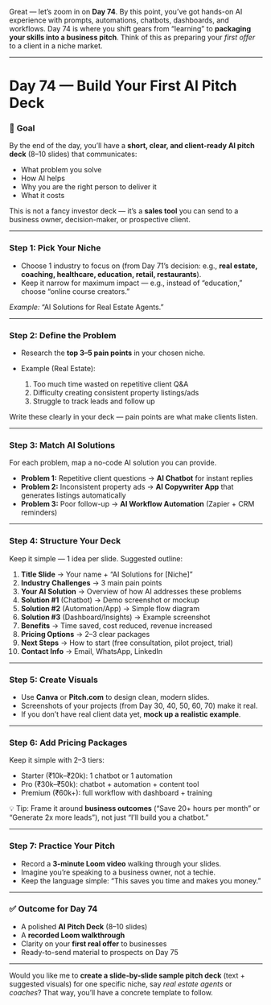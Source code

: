 Great — let’s zoom in on **Day 74**. By this point, you’ve got hands-on AI experience with prompts, automations, chatbots, dashboards, and workflows. Day 74 is where you shift gears from “learning” to **packaging your skills into a business pitch**. Think of this as preparing your *first offer* to a client in a niche market.

---

# **Day 74 — Build Your First AI Pitch Deck**

### 🎯 **Goal**

By the end of the day, you’ll have a **short, clear, and client-ready AI pitch deck** (8–10 slides) that communicates:

* What problem you solve
* How AI helps
* Why you are the right person to deliver it
* What it costs

This is not a fancy investor deck — it’s a **sales tool** you can send to a business owner, decision-maker, or prospective client.

---

### **Step 1: Pick Your Niche**

* Choose 1 industry to focus on (from Day 71’s decision: e.g., **real estate, coaching, healthcare, education, retail, restaurants**).
* Keep it narrow for maximum impact — e.g., instead of “education,” choose “online course creators.”

*Example:* “AI Solutions for Real Estate Agents.”

---

### **Step 2: Define the Problem**

* Research the **top 3–5 pain points** in your chosen niche.
* Example (Real Estate):

  1. Too much time wasted on repetitive client Q\&A
  2. Difficulty creating consistent property listings/ads
  3. Struggle to track leads and follow up

Write these clearly in your deck — pain points are what make clients listen.

---

### **Step 3: Match AI Solutions**

For each problem, map a no-code AI solution you can provide.

* **Problem 1:** Repetitive client questions → **AI Chatbot** for instant replies
* **Problem 2:** Inconsistent property ads → **AI Copywriter App** that generates listings automatically
* **Problem 3:** Poor follow-up → **AI Workflow Automation** (Zapier + CRM reminders)

---

### **Step 4: Structure Your Deck**

Keep it simple — 1 idea per slide. Suggested outline:

1. **Title Slide** → Your name + “AI Solutions for \[Niche]”
2. **Industry Challenges** → 3 main pain points
3. **Your AI Solution** → Overview of how AI addresses these problems
4. **Solution #1** (Chatbot) → Demo screenshot or mockup
5. **Solution #2** (Automation/App) → Simple flow diagram
6. **Solution #3** (Dashboard/Insights) → Example screenshot
7. **Benefits** → Time saved, cost reduced, revenue increased
8. **Pricing Options** → 2–3 clear packages
9. **Next Steps** → How to start (free consultation, pilot project, trial)
10. **Contact Info** → Email, WhatsApp, LinkedIn

---

### **Step 5: Create Visuals**

* Use **Canva** or **Pitch.com** to design clean, modern slides.
* Screenshots of your projects (from Day 30, 40, 50, 60, 70) make it real.
* If you don’t have real client data yet, **mock up a realistic example**.

---

### **Step 6: Add Pricing Packages**

Keep it simple with 2–3 tiers:

* Starter (₹10k–₹20k): 1 chatbot or 1 automation
* Pro (₹30k–₹50k): chatbot + automation + content tool
* Premium (₹60k+): full workflow with dashboard + training

💡 Tip: Frame it around **business outcomes** (“Save 20+ hours per month” or “Generate 2x more leads”), not just “I’ll build you a chatbot.”

---

### **Step 7: Practice Your Pitch**

* Record a **3-minute Loom video** walking through your slides.
* Imagine you’re speaking to a business owner, not a techie.
* Keep the language simple: “This saves you time and makes you money.”

---

### ✅ **Outcome for Day 74**

* A polished **AI Pitch Deck** (8–10 slides)
* A **recorded Loom walkthrough**
* Clarity on your **first real offer** to businesses
* Ready-to-send material to prospects on Day 75

---

Would you like me to **create a slide-by-slide sample pitch deck** (text + suggested visuals) for one specific niche, say *real estate agents* or *coaches*? That way, you’ll have a concrete template to follow.
